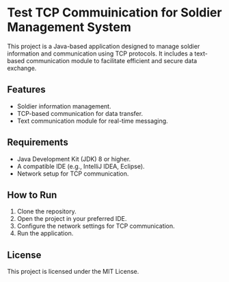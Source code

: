 # Test TCP Commuinication for Soldier Management System

This project is a Java-based application designed to manage soldier information and communication using TCP protocols. It includes a text-based communication module to facilitate efficient and secure data exchange.

## Features
- Soldier information management.
- TCP-based communication for data transfer.
- Text communication module for real-time messaging.

## Requirements
- Java Development Kit (JDK) 8 or higher.
- A compatible IDE (e.g., IntelliJ IDEA, Eclipse).
- Network setup for TCP communication.

## How to Run
1. Clone the repository.
2. Open the project in your preferred IDE.
3. Configure the network settings for TCP communication.
4. Run the application.

## License
This project is licensed under the MIT License.